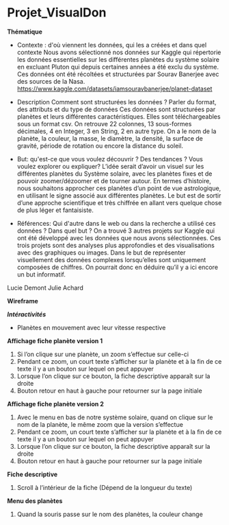# Projet_VisualDon

**Thématique**

- Contexte : d'où viennent les données, qui les a créées et dans quel contexte
Nous avons sélectionné nos données sur Kaggle qui répertorie les données essentielles sur les différentes planètes du système solaire en excluant Pluton qui depuis certaines années a été exclu du système. Ces données ont été récoltées et structurées par Sourav Banerjee avec des sources de la Nasa.
https://www.kaggle.com/datasets/iamsouravbanerjee/planet-dataset 

- Description Comment sont structurées les données ? Parler du format, des attributs et du type de données
Ces données sont structurées par planètes et leurs différentes caractéristiques. Elles sont téléchargeables sous un format csv. On retrouve 22 colonnes, 13 sous-formes décimales, 4 en Integer, 3 en String, 2 en autre type. On a le nom de la planète, la couleur, la masse, le diamètre, la densité, la surface de gravité, période de rotation ou encore la distance du soleil.

- But: qu'est-ce que vous voulez découvrir ? Des tendances ? Vous voulez explorer ou expliquer?
L’idée serait d’avoir un visuel sur les différentes planètes du Système solaire, avec les planètes fixes et de pouvoir zoomer/dézoomer et de tourner autour. En termes d’histoire, nous souhaitons approcher ces planètes d’un point de vue astrologique, en utilisant le signe associé aux différentes planètes. Le but est de sortir d’une approche scientifique et très chiffrée en allant vers quelque chose de plus léger et fantaisiste. 

- Références: Qui d'autre dans le web ou dans la recherche a utilisé ces données ? Dans quel but ?
On a trouvé 3 autres projets sur Kaggle qui ont été développé avec les données que nous avons sélectionnées.
Ces trois projets sont des analyses plus approfondies et des visualisations avec des graphiques ou images. Dans le but de représenter visuellement des données complexes lorsqu’elles sont uniquement composées de chiffres. On pourrait donc en déduire qu’il y a ici encore un but informatif.

Lucie Demont 
Julie Achard

**Wireframe**

***Intéractivités***

- Planètes en mouvement avec leur vitesse respective

**Affichage fiche planète version 1**

1. Si l’on clique sur une planète, un zoom s’effectue sur celle-ci
2. Pendant ce zoom, un court texte s’afficher sur la planète et à la fin de ce texte il y a un bouton sur lequel on peut appuyer
3. Lorsque l’on clique sur ce bouton, la fiche descriptive apparaît sur la droite
4. Bouton retour en haut à gauche pour retourner sur la page initiale

**Affichage fiche planète version 2**

1. Avec le menu en bas de notre système solaire, quand on clique sur le nom de la planète, le même zoom que la version s’effectue
2. Pendant ce zoom, un court texte s’afficher sur la planète et à la fin de ce texte il y a un bouton sur lequel on peut appuyer
3. Lorsque l’on clique sur ce bouton, la fiche descriptive apparaît sur la droite
4. Bouton retour en haut à gauche pour retourner sur la page initiale

**Fiche descriptive** 

1. Scroll à l’intérieur de la fiche (Dépend de la longueur du texte)

**Menu des planètes**

1. Quand la souris passe sur le nom des planètes, la couleur change
